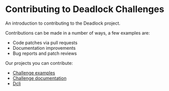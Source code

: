 # Contributing to Deadlock Challenges

An introduction to contributing to the Deadlock project.

Contributions can be made in a number of ways, a few examples are:

 * Code patches via pull requests
 * Documentation improvements
 * Bug reports and patch reviews

Our projects you can contribute:

* [Challenge examples](https://github.com/deadlock-resources/challenge-examples)
* [Challenge documentation](https://github.com/deadlock-resources/challenge-documentation)
* [Dcli](https://github.com/deadlock-resources/dcli)